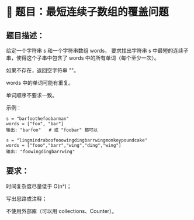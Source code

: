 # 🧩 题目：最短连续子数组的覆盖问题

## 题目描述：
给定一个字符串 s 和一个字符串数组 words，
要求找出字符串 s 中最短的连续子串，使得这个子串中包含了 words 中的所有单词（每个至少一次）。

如果不存在，返回空字符串 ""。

words 中的单词可能有重复。

单词顺序不要求一致。

示例：

```
s = "barfoothefoobarman"
words = ["foo", "bar"]
输出: "barfoo"   # 或 "foobar" 都可以
```
```
s = "lingmindraboofooowingdingbarrwingmonkeypoundcake"
words = ["fooo","barr","wing","ding","wing"]
输出: "foowingdingbarrwing"
```

## 要求：

时间复杂度尽量低于 O(n²)；

写出思路或注释；

不使用外部库（可以用 collections、Counter）。
